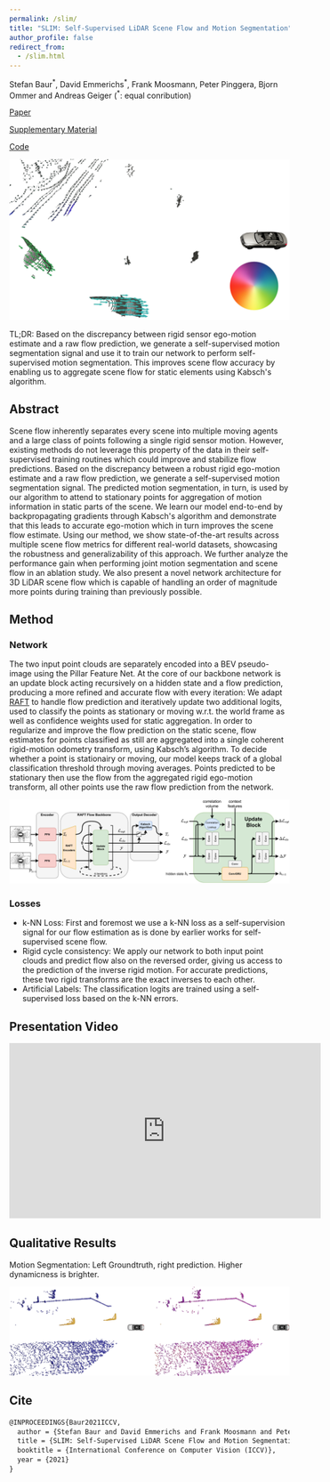 ```yaml
---
permalink: /slim/
title: "SLIM: Self-Supervised LiDAR Scene Flow and Motion Segmentation"
author_profile: false
redirect_from:
  - /slim.html
---
```


Stefan Baur<sup>\*</sup>, David Emmerichs<sup>\*</sup>, Frank Moosmann, Peter Pinggera, Bjorn Ommer and Andreas Geiger (<sup>\*</sup>: equal conribution)

[Paper](http://www.cvlibs.net/publications/Baur2021ICCV.pdf)

[Supplementary Material](http://www.cvlibs.net/publications/Baur2021ICCV_supplementary.pdf)

[Code](https://github.com/mercedes-benz/selfsupervised_flow)

<img src='/images/bk_render_kitti_stereo_sf_dataset_20210217_bugfix_0011_overlay_left_side_.jpg'>

TL;DR: Based on the discrepancy between rigid sensor ego-motion estimate and a raw flow prediction, we generate a self-supervised motion segmentation signal and use it to train our network to perform self-supervised motion segmentation.
This improves scene flow accuracy by enabling us to aggregate scene flow for static elements using Kabsch's algorithm.


## Abstract
Scene flow inherently separates every scene into multiple moving agents and a large class of points following a single rigid sensor motion.
However, existing methods do not leverage this property of the data in their self-supervised training routines which could improve and stabilize flow predictions.
Based on the discrepancy between a robust rigid ego-motion estimate and a raw flow prediction, we generate a self-supervised motion segmentation signal.
The predicted motion segmentation, in turn, is used by our algorithm to attend to stationary points for aggregation of motion information in static parts of the scene.
We learn our model end-to-end by backpropagating gradients through Kabsch's algorithm and demonstrate that this leads to accurate ego-motion which in turn improves the scene flow estimate.
Using our method, we show state-of-the-art results across multiple scene flow metrics for different real-world datasets, showcasing the robustness and generalizability of this approach.
We further analyze the performance gain when performing joint motion segmentation and scene flow in an ablation study.
We also present a novel network architecture for 3D LiDAR scene flow which is capable of handling an order of magnitude more points during training than previously possible.


## Method

### Network

The two input point clouds are separately encoded into a BEV pseudo-image using the Pillar Feature Net.
At the core of our backbone network is an update block acting recursively on a hidden state and a flow prediction, producing a more refined and accurate flow with every iteration:
We adapt [RAFT](https://github.com/princeton-vl/RAFT) to handle flow prediction and iteratively update two additional logits, used to classify the points as stationary or moving w.r.t. the world frame as well as confidence weights used for static aggregation.
In order to regularize and improve the flow prediction on the static scene, flow estimates for points classified as still are aggregated into a single coherent rigid-motion odometry transform, using Kabsch’s algorithm.
To decide whether a point is stationairy or moving, our model keeps track of a global classification threshold through moving averages.
Points predicted to be stationary then use the flow from the aggregated rigid ego-motion transform, all other points use the raw flow prediction from the network. 

<img src='/images/slim_arch.png'>


### Losses

* k-NN Loss: First and foremost we use a k-NN loss as a self-supervision signal for our flow estimation as is done by earlier works for self-supervised scene flow.
* Rigid cycle consistency: We apply our network to both input point clouds and predict flow also on the reversed order, giving us access to the prediction of the inverse rigid motion. For accurate predictions, these two rigid transforms are the exact inverses to each other. 
* Artificial Labels: The classification logits are trained using a self-supervised loss based on the k-NN errors.


## Presentation Video

<iframe width="560" height="315" src="https://www.youtube.com/embed/z34H43BOEVw" title="YouTube video player" frameborder="0" allow="accelerometer; autoplay; clipboard-write; encrypted-media; gyroscope; picture-in-picture" allowfullscreen></iframe>


## Qualitative Results

Motion Segmentation: Left Groundtruth, right prediction. Higher dynamicness is brighter.

<img src='/images/0020_cropped.jpg'>

## Cite

```latex
@INPROCEEDINGS{Baur2021ICCV,
  author = {Stefan Baur and David Emmerichs and Frank Moosmann and Peter Pinggera and Bjorn Ommer and Andreas Geiger},
  title = {SLIM: Self-Supervised LiDAR Scene Flow and Motion Segmentation},
  booktitle = {International Conference on Computer Vision (ICCV)},
  year = {2021}
} 
```
